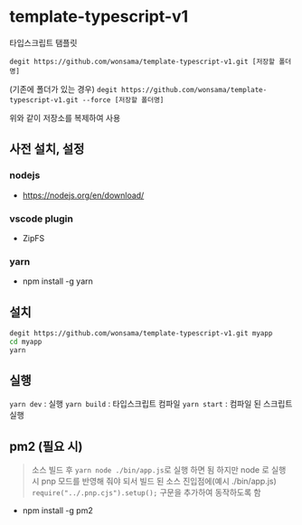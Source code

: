 # template-typescript-v1

타입스크립트 탬플릿

`degit https://github.com/wonsama/template-typescript-v1.git [저장할 폴더명]`

(기존에 폴더가 있는 경우)
`degit https://github.com/wonsama/template-typescript-v1.git --force [저장할 폴더명]`

위와 같이 저장소를 복제하여 사용

## 사전 설치, 설정

### nodejs

- https://nodejs.org/en/download/

### vscode plugin

- ZipFS

### yarn

- npm install -g yarn

## 설치

```sh
degit https://github.com/wonsama/template-typescript-v1.git myapp
cd myapp
yarn
```

## 실행

`yarn dev` : 실행
`yarn build` : 타입스크립트 컴파일
`yarn start` : 컴파일 된 스크립트 실행

## pm2 (필요 시)

> 소스 빌드 후 `yarn node ./bin/app.js`로 실행 하면 됨
> 하지만 node 로 실행 시 pnp 모드를 반영해 줘야 되서 빌드 된 소스 진입점에(예시 ./bin/app.js)
> `require("../.pnp.cjs").setup();` 구문을 추가하여 동작하도록 함

- npm install -g pm2
